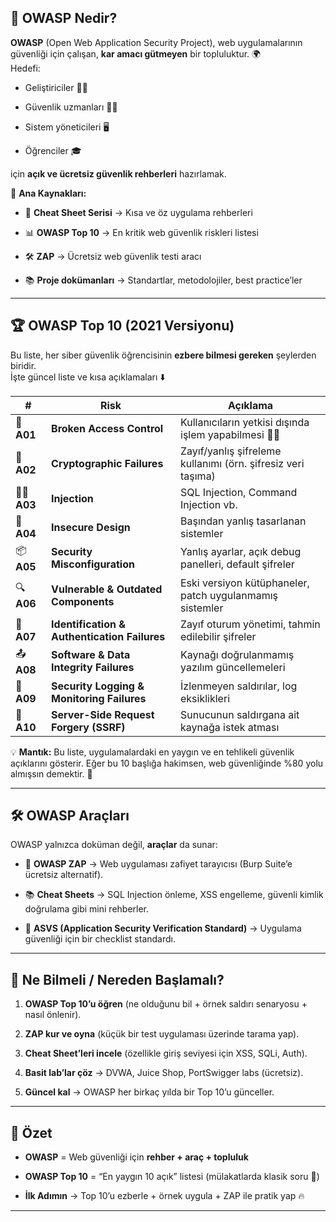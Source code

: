 ## 📌 **OWASP Nedir?**

**OWASP** (Open Web Application Security Project), web uygulamalarının güvenliği için çalışan, **kar amacı gütmeyen** bir topluluktur. 🌍  
Hedefi:

- Geliştiriciler 👨‍💻
    
- Güvenlik uzmanları 🕵️‍♂️
    
- Sistem yöneticileri 🖥️
    
- Öğrenciler 🎓
    

için **açık ve ücretsiz güvenlik rehberleri** hazırlamak.

🔑 **Ana Kaynakları:**

- 📖 **Cheat Sheet Serisi** → Kısa ve öz uygulama rehberleri
    
- 📊 **OWASP Top 10** → En kritik web güvenlik riskleri listesi
    
- 🛠️ **ZAP** → Ücretsiz web güvenlik testi aracı
    
- 📚 **Proje dokümanları** → Standartlar, metodolojiler, best practice’ler
    

---

## 🏆 **OWASP Top 10 (2021 Versiyonu)**

Bu liste, her siber güvenlik öğrencisinin **ezbere bilmesi gereken** şeylerden biridir.  
İşte güncel liste ve kısa açıklamaları ⬇️

|#|Risk|Açıklama|
|---|---|---|
|🔢 **A01**|**Broken Access Control**|Kullanıcıların yetkisi dışında işlem yapabilmesi 🏴‍☠️|
|🔑 **A02**|**Cryptographic Failures**|Zayıf/yanlış şifreleme kullanımı (örn. şifresiz veri taşıma)|
|🧑‍💻 **A03**|**Injection**|SQL Injection, Command Injection vb.|
|🪪 **A04**|**Insecure Design**|Başından yanlış tasarlanan sistemler|
|📦 **A05**|**Security Misconfiguration**|Yanlış ayarlar, açık debug panelleri, default şifreler|
|🔍 **A06**|**Vulnerable & Outdated Components**|Eski versiyon kütüphaneler, patch uygulanmamış sistemler|
|🔑 **A07**|**Identification & Authentication Failures**|Zayıf oturum yönetimi, tahmin edilebilir şifreler|
|📤 **A08**|**Software & Data Integrity Failures**|Kaynağı doğrulanmamış yazılım güncellemeleri|
|👀 **A09**|**Security Logging & Monitoring Failures**|İzlenmeyen saldırılar, log eksiklikleri|
|🤝 **A10**|**Server-Side Request Forgery (SSRF)**|Sunucunun saldırgana ait kaynağa istek atması|

💡 **Mantık:** Bu liste, uygulamalardaki en yaygın ve en tehlikeli güvenlik açıklarını gösterir. Eğer bu 10 başlığa hakimsen, web güvenliğinde %80 yolu almışsın demektir. 🚀

---

## 🛠️ **OWASP Araçları**

OWASP yalnızca doküman değil, **araçlar** da sunar:

- 🔎 **OWASP ZAP** → Web uygulaması zafiyet tarayıcısı (Burp Suite’e ücretsiz alternatif).
    
- 📚 **Cheat Sheets** → SQL Injection önleme, XSS engelleme, güvenli kimlik doğrulama gibi mini rehberler.
    
- 📖 **ASVS (Application Security Verification Standard)** → Uygulama güvenliği için bir checklist standardı.
    

---

## 🎯 **Ne Bilmeli / Nereden Başlamalı?**

1. **OWASP Top 10’u öğren** (ne olduğunu bil + örnek saldırı senaryosu + nasıl önlenir).
    
2. **ZAP kur ve oyna** (küçük bir test uygulaması üzerinde tarama yap).
    
3. **Cheat Sheet’leri incele** (özellikle giriş seviyesi için XSS, SQLi, Auth).
    
4. **Basit lab’lar çöz** → DVWA, Juice Shop, PortSwigger labs (ücretsiz).
    
5. **Güncel kal** → OWASP her birkaç yılda bir Top 10’u günceller.
    

---

## 🧠 Özet

- **OWASP** = Web güvenliği için **rehber + araç + topluluk**
    
- **OWASP Top 10** = “En yaygın 10 açık” listesi (mülakatlarda klasik soru 🎤)
    
- **İlk Adımın** → Top 10’u ezberle + örnek uygula + ZAP ile pratik yap 🔥
    

---